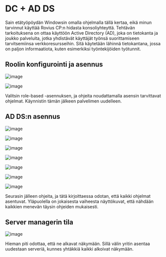 # DC + AD DS

Sain etätyöpöydän Windowsin omalla ohjelmalla tällä kertaa, eikä minun tarvinnut käyttää Rovius CP:n hidasta konsoliyhteyttä. Tehtävän tarkoituksena on ottaa käyttöön Active Directory (AD), joka on tietokanta ja joukko palveluita, jotka yhdistävät käyttäjät työnsä suorittamiseen tarvitsemiinsa verkkoresursseihin. Sitä käytetään lähinnä tietokantana, jossa on paljon informaatiota, kuten esimerkiksi työntekijöiden työtunnit.

## Roolin konfigurointi ja asennus

![image](https://github.com/user-attachments/assets/c103bd81-375c-43bf-a0f6-a41c2f95f147)

![image](https://github.com/user-attachments/assets/77fba9e5-5240-48c5-aa62-cf84a59f6e49)

Valitsin role-based -asennuksen, ja ohjeita noudattamalla asensin tarvittavat ohjelmat. Käynnistin tämän jälkeen palvelimen uudelleen.

## AD DS:n asennus

![image](https://github.com/user-attachments/assets/cb82db84-0e07-4519-a3e0-455deb4ee14c)

![image](https://github.com/user-attachments/assets/4d563100-b5dc-4e04-a500-bf3110a4f383)

![image](https://github.com/user-attachments/assets/816d763a-0299-4c1d-9421-5f96cc1df001)

![image](https://github.com/user-attachments/assets/0d8a56af-36da-4dc9-acf5-20b27e3ef1ae)

![image](https://github.com/user-attachments/assets/b8c7b575-5039-498e-bd30-3878761d49c8)

![image](https://github.com/user-attachments/assets/89083669-b9fc-4a4c-aff5-367e6ac948b7)

![image](https://github.com/user-attachments/assets/4266e336-47bd-4d89-b3c4-b48d7e0bfe1a)

Seurasin jälleen ohjeita, ja tätä kirjoittaessa odotan, että kaikki ohjelmat asentuvat. Yläpuolella on jokaisesta vaiheesta näyttökuvat, että nähdään kaikkien menevän täysin ohjeiden mukaisesti.

## Server managerin tila

![image](https://github.com/user-attachments/assets/12746ea7-dfde-4e1d-85f8-b8eddfaee2e2)

Hieman piti odottaa, että ne alkavat näkymään. Sillä välin yritin asentaa uudestaan serveriä, kunnes yhtäkkiä kaikki alkoivat näkymään.


